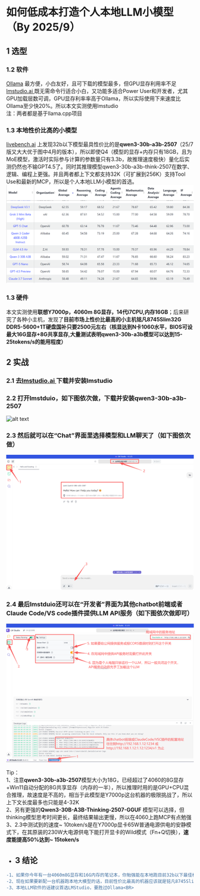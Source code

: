 # 如何低成本打造个人本地LLM小模型 （By 2025/9）

## 1 选型
### 1.2 软件
[Ollama](https://ollama.com/) 最方便，小白友好，且可下载的模型最多，但GPU显存利用率不足<BR>
[lmstudio.ai ](https://lmstudio.ai/) 既无需命令行适合小白，又功能多适合Power User和开发者，尤其GPU加载层数可调，GPU显存利率率高于Ollama，所以实际使用下来速度比Ollama至少快20%。所以本文实测使用lmstudio<BR>
注：两者都是基于llama.cpp项目<BR>

### 1.3 本地性价比高的小模型
[livebench.ai](https://livebench.ai/) 上发现32b以下模型最具性价比的是**qwen3-30b-a3b-2507**（25/7版又大大优于图中4月的版本），所以即使Q4（模型的显存+内存只有18GB，且为MoE模型，激活时实际参与计算的参数量只有3.3b，故推理速度极快）量化后实测仍然也不输GPT4.5了。同时其推理模型qwen3-30b-a3b-think-2507在数学、逻辑、编程上更强。并且两者都上下文都支持32K（可扩展到256K）支持Tool Use和最新的MCP，所以是个人本地LLM小模型的首选。<BR>
![alt text](image-1.png)


### 1.3 硬件
本文实测使用**联想Y7000p，4060m 8G显存，14代i7CPU,内存16GB**；后来研究了各种小主机，发现了**目前市场上性价比最高的小主机铭凡8745Slim32G DDR5-5600+1T硬盘国补只要2500元左右（核显达到N卡1060水平，BIOS可设最大16G显存+8G共享显存,大量测试表明qwen3-30b-a3b模型可以达到15-25tokens/s的能用程度）**<BR>

## 2 实战
### 2.1 去[lmstudio.ai ](https://lmstudio.ai/) 下载并安装lmstudio
### 2.2 打开lmstduio，如下图依次做，下载并安装qwen3-30b-a3b-2507
![alt text](lmstudo选qwen3-30b.png)
### 2.3 然后就可以在“Chat”界面里选择模型和LLM聊天了（如下图依次做）
![alt text](lmstudo使用qwen3-30b.png)
### 2.4 最后lmstduio还可以在“开发者”界面为其他chatbot前端或者Claude Code/VS code插件提供LLM API服务（如下图依次做即可）
![alt text](lmstudo提供API服务.png)

Tip：<BR>
1、注意**qwen3-30b-a3b-2507**模型大小为18G，已经超过了4060的8G显存+Win11自动分配的8G共享显存（内存的一半），所以推理时用的是GPU+CPU混合推理，故速度是不高的，相当于此模型是Y7000p这台机器的极限挑战了，所以上下文长度最多也只能是4-32K<BR>
2、另有更强的**Qwen3-30B-A3B-Thinking-2507-GGUF** 模型可以选择，但thinking模型思考时间更长，最终结果输出更慢，所以在4060上跑MCP有点勉强<BR>
3、2.3中测试到的速度~ 10token/s是在Y7000p显卡65W普通电源供电的安静模式下，在其原装的230W大电源供电下能打开显卡的Wild模式（Fn+Q切换），**速度能提高50%达到~ 15token/s** <BR>

- ## 3 结论
```diff
-1、如果你今年有一台4060m8G显存和16G内存的笔记本，你勉强能在本地跑目前32b以下最佳模型qwen3-30b-a3b，速度可达10-15tokens/s，如果内存达到32GB则会更快（因为共享显存有16G则不再需要混合推理），估计能到到20-30tokens/s左右。<BR>
-2、现在如果要新配一台机器跑本地大模型的话，目前性价比最高的机器应该就是铭凡8745Slim小主机32G DDR5-5600+1T硬盘国补只要2500元左右（核显达到N卡1060水平，BIOS可设最大16G显存+8G共享显存,大量测试表明qwen3-30b-a3b模型可以达到15-25tokens/s的能用程度）<BR>
-3、本地LLM软件的话建议首选LMStudio，要胜过Ollama<BR>
```




